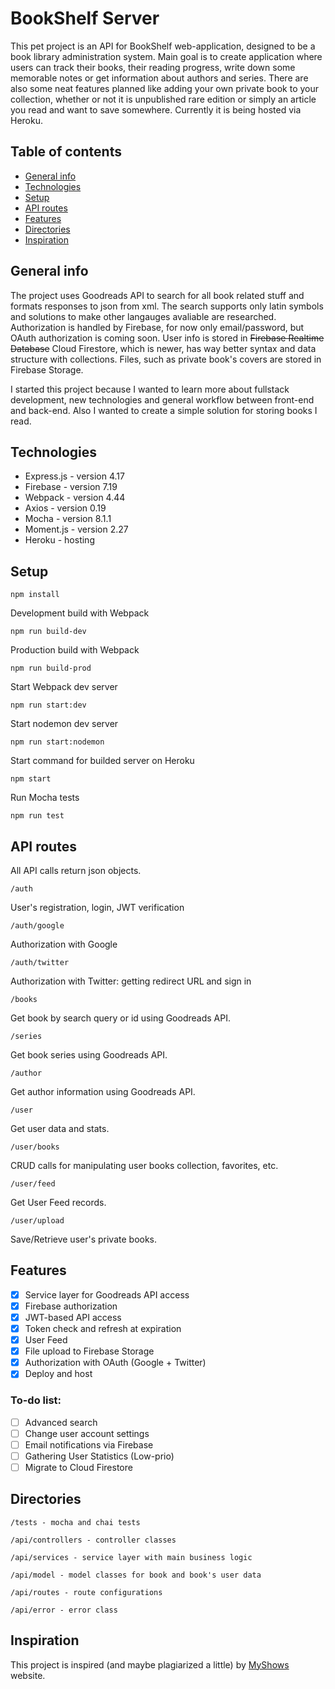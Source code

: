 # BookShelf Server

This pet project is an API for BookShelf web-application, designed to be a book library administration system. Main goal is to create application where users can track their books, their reading progress, write down some memorable notes or get information about authors and series. There are also some neat features planned like adding your own private book to your collection, whether or not it is unpublished rare edition or simply an article you read and want to save somewhere. Currently it is being hosted via Heroku.

## Table of contents

- [General info](#general-info)
- [Technologies](#technologies)
- [Setup](#setup)
- [API routes](#routes)
- [Features](#features)
- [Directories](#directories)
- [Inspiration](#inspiration)

## General info

The project uses Goodreads API to search for all book related stuff and formats responses to json from xml. The search supports only latin symbols and solutions to make other langauges avaliable are researched. Authorization is handled by Firebase, for now only email/password, but OAuth authorization is coming soon. User info is stored in ~~Firebase Realtime Database~~ Cloud Firestore, which is newer, has way better syntax and data structure with collections. Files, such as private book's covers are stored in Firebase Storage.

I started this project because I wanted to learn more about fullstack development, new technologies and general workflow between front-end and back-end. Also I wanted to create a simple solution for storing books I read.

## Technologies

- Express.js - version 4.17
- Firebase - version 7.19
- Webpack - version 4.44
- Axios - version 0.19
- Mocha - version 8.1.1
- Moment.js - version 2.27
- Heroku - hosting

## Setup

```
npm install
```

Development build with Webpack

```
npm run build-dev
```

Production build with Webpack

```
npm run build-prod
```

Start Webpack dev server

```
npm run start:dev
```

Start nodemon dev server

```
npm run start:nodemon
```

Start command for builded server on Heroku

```
npm start
```

Run Mocha tests

```
npm run test
```

## API routes

All API calls return json objects.

```
/auth
```

User's registration, login, JWT verification

```
/auth/google
```

Authorization with Google

```
/auth/twitter
```

Authorization with Twitter: getting redirect URL and sign in

```
/books
```

Get book by search query or id using Goodreads API.

```
/series
```

Get book series using Goodreads API.

```
/author
```

Get author information using Goodreads API.

```
/user
```

Get user data and stats.

```
/user/books
```

CRUD calls for manipulating user books collection, favorites, etc.

```
/user/feed
```

Get User Feed records.

```
/user/upload
```

Save/Retrieve user's private books.

## Features

- [x] Service layer for Goodreads API access
- [x] Firebase authorization
- [x] JWT-based API access
- [x] Token check and refresh at expiration
- [x] User Feed
- [x] File upload to Firebase Storage
- [x] Authorization with OAuth (Google + Twitter)
- [x] Deploy and host

### To-do list:

- [ ] Advanced search
- [ ] Change user account settings
- [ ] Email notifications via Firebase
- [ ] Gathering User Statistics (Low-prio)
- [ ] Migrate to Cloud Firestore

## Directories

```
/tests - mocha and chai tests
```

```
/api/controllers - controller classes
```

```
/api/services - service layer with main business logic
```

```
/api/model - model classes for book and book's user data
```

```
/api/routes - route configurations
```

```
/api/error - error class
```

## Inspiration

This project is inspired (and maybe plagiarized a little) by [MyShows](https://en.myshows.me/) website.
